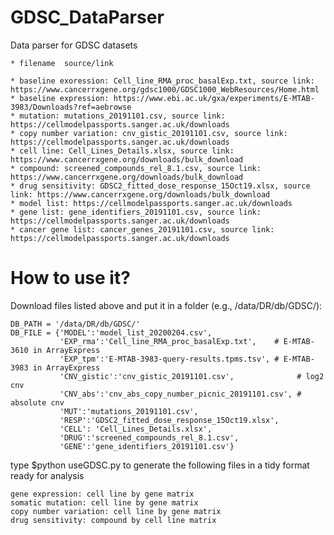 # GDSC_DataParser


Data parser for GDSC datasets

    * filename  source/link
     
    * baseline exoression: Cell_line_RMA_proc_basalExp.txt, source link: https://www.cancerrxgene.org/gdsc1000/GDSC1000_WebResources/Home.html
    * baseline expression: https://www.ebi.ac.uk/gxa/experiments/E-MTAB-3983/Downloads?ref=aebrowse
    * mutation: mutations_20191101.csv, source link: https://cellmodelpassports.sanger.ac.uk/downloads
    * copy number variation: cnv_gistic_20191101.csv, source link: https://cellmodelpassports.sanger.ac.uk/downloads
    * cell line: Cell_Lines_Details.xlsx, source link: https://www.cancerrxgene.org/downloads/bulk_download
    * compound: screened_compounds_rel_8.1.csv, source link: https://www.cancerrxgene.org/downloads/bulk_download
    * drug sensitivity: GDSC2_fitted_dose_response_15Oct19.xlsx, source link: https://www.cancerrxgene.org/downloads/bulk_download
    * model list: https://cellmodelpassports.sanger.ac.uk/downloads
    * gene list: gene_identifiers_20191101.csv, source link: https://cellmodelpassports.sanger.ac.uk/downloads
    * cancer gene list: cancer_genes_20191101.csv, source link: https://cellmodelpassports.sanger.ac.uk/downloads

# How to use it?

Download files listed above and put it in a folder (e.g., /data/DR/db/GDSC/):

```{python}
DB_PATH = '/data/DR/db/GDSC/'
DB_FILE = {'MODEL':'model_list_20200204.csv',
           'EXP_rma':'Cell_line_RMA_proc_basalExp.txt',    # E-MTAB-3610 in ArrayExpress
           'EXP_tpm':'E-MTAB-3983-query-results.tpms.tsv', # E-MTAB-3983 in ArrayExpress
           'CNV_gistic':'cnv_gistic_20191101.csv',              # log2 cnv
           'CNV_abs':'cnv_abs_copy_number_picnic_20191101.csv', # absolute cnv
           'MUT':'mutations_20191101.csv',
           'RESP':'GDSC2_fitted_dose_response_15Oct19.xlsx',
           'CELL': 'Cell_Lines_Details.xlsx',
           'DRUG':'screened_compounds_rel_8.1.csv',
           'GENE':'gene_identifiers_20191101.csv'}

```

type $python useGDSC.py to generate the following files in a tidy format ready for analysis

```{python}
gene expression: cell line by gene matrix
somatic mutation: cell line by gene matrix
copy number variation: cell line by gene matrix
drug sensitivity: compound by cell line matrix
```
